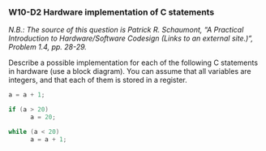 ### W10-D2 Hardware implementation of C statements

*N.B.: The source of this question is Patrick R. Schaumont, “A Practical Introduction to Hardware/Software Codesign (Links to an external site.)“, Problem 1.4, pp. 28-29.*

Describe a possible implementation for each of the following C statements in hardware (use a block diagram). You can assume that all variables are integers, and that each of them is stored in a register.

```C
a = a + 1;
```
 
```C
if (a > 20)
      a = 20;
```

```C
while (a < 20) 
      a = a + 1;
```
